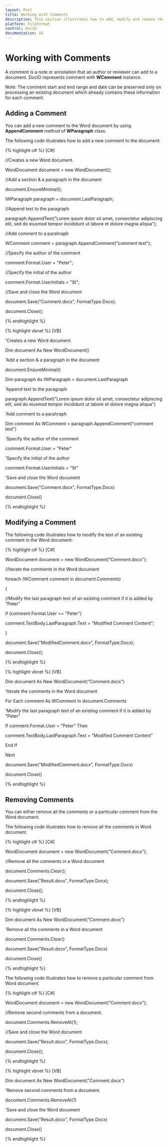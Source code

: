 ```yaml
---
layout: Post
title: Working with Comments
description: This section illustrates how to add, modify and remove the comments
platform: FileFormat
control: DocIO
documentation: UG
---
```

# Working with Comments

A comment is a note or annotation that an author or reviewer can add to a document. DocIO represents comment with **WComment** instance.

Note: The comment start and end range and date can be preserved only on processing an existing document which already contains these information for each comment.

## Adding a Comment

You can add a new comment to the Word document by using **AppendComment** method of **WParagraph** class. 

The following code illustrates how to add a new comment to the document:

{% highlight c# %}
[C#]

//Creates a new Word document.

WordDocument document = new WordDocument();

//Add a section & a paragraph in the document

document.EnsureMinimal();

IWParagraph paragraph = document.LastParagraph;

//Append text to the paragraph

paragraph.AppendText("Lorem ipsum dolor sit amet, consectetur adipiscing elit, sed do eiusmod tempor incididunt ut labore et dolore magna aliqua");

//Add comment to a parahraph

WComment comment = paragraph.AppendComment("comment test");

//Specify the author of the comment

comment.Format.User = "Peter";

//Specify the initial of the author

comment.Format.UserInitials = "St";

//Save and close the Word document

document.Save("Comment.docx", FormatType.Docx);

document.Close();



{% endhighlight %}

{% highlight vbnet %}
[VB]

'Creates a new Word document.

Dim document As New WordDocument()

'Add a section & a paragraph in the document

document.EnsureMinimal()

Dim paragraph As IWParagraph = document.LastParagraph

'Append text to the paragraph

paragraph.AppendText("Lorem ipsum dolor sit amet, consectetur adipiscing elit, sed do eiusmod tempor incididunt ut labore et dolore magna aliqua")

'Add comment to a parahraph

Dim comment As WComment = paragraph.AppendComment("comment test")

'Specify the author of the comment

comment.Format.User = "Peter"

'Specify the initial of the author

comment.Format.UserInitials = "St"

'Save and close the Word document

document.Save("Comment.docx", FormatType.Docx)

document.Close()



{% endhighlight %}

## Modifying a Comment

The following code illustrates how to modify the text of an existing comment in the Word document:

{% highlight c# %}
[C#]

WordDocument document = new WordDocument("Comment.docx");

//Iterate the comments in the Word document

foreach (WComment comment in document.Comments)

{

//Modify the last paragraph text of an existing comment if it is added by "Peter"

if (comment.Format.User == "Peter")

comment.TextBody.LastParagraph.Text = "Modified Comment Content";

}

document.Save("ModifiedComment.docx", FormatType.Docx);

document.Close();



{% endhighlight %}

{% highlight vbnet %}
[VB]

Dim document As New WordDocument("Comment.docx")

'Iterate the comments in the Word document

For Each comment As WComment In document.Comments

'Modify the last paragraph text of an existing comment if it is added by "Peter"

If comment.Format.User = "Peter" Then

comment.TextBody.LastParagraph.Text = "Modified Comment Content"

End If

Next

document.Save("ModifiedComment.docx", FormatType.Docx)

document.Close()



{% endhighlight %}

## Removing Comments

You can either remove all the comments or a particular comment from the Word document.

The following code illustrates how to remove all the comments in Word document.

{% highlight c# %}
[C#]

WordDocument document = new WordDocument("Comment.docx");

//Remove all the comments in a Word document

document.Comments.Clear();

document.Save("Result.docx", FormatType.Docx);

document.Close();



{% endhighlight %}

{% highlight vbnet %}
[VB]

Dim document As New WordDocument("Comment.docx")

'Remove all the comments in a Word document

document.Comments.Clear()

document.Save("Result.docx", FormatType.Docx)

document.Close()



{% endhighlight %}

The following code illustrates how to remove a particular comment from Word document.

{% highlight c# %}
[C#]

WordDocument document = new WordDocument("Comment.docx");

//Remove second comments from a document.

document.Comments.RemoveAt(1);

//Save and close the Word document

document.Save("Result.docx", FormatType.Docx);

document.Close();



{% endhighlight %}

{% highlight vbnet %}
[VB]

Dim document As New WordDocument("Comment.docx")

'Remove second comments from a document.

document.Comments.RemoveAt(1)

'Save and close the Word document

document.Save("Result.docx", FormatType.Docx)

document.Close()



{% endhighlight %}

